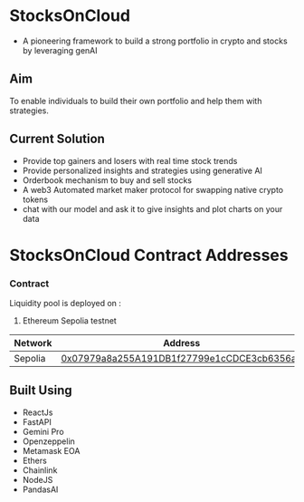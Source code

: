 # StocksOnCloud
  - A pioneering framework to build a strong portfolio in crypto and stocks by leveraging genAI

## Aim

To enable individuals to build their own portfolio and help them with strategies.

## Current Solution

  - Provide top gainers and losers with real time stock trends
  - Provide personalized insights and strategies using generative AI 
  - Orderbook mechanism to buy and sell stocks
  - A web3 Automated market maker protocol for swapping native crypto tokens
  - chat with our model and ask it to give insights and plot charts on your data

# StocksOnCloud Contract Addresses

### Contract

Liquidity pool is deployed on : 

1. Ethereum Sepolia testnet

| Network | Address |
| --- | --- |
| Sepolia | [0x07979a8a255A191DB1f27799e1cCDCE3cb6356a1](https://https://goerli.arbiscan.io//address/0x07979a8a255A191DB1f27799e1cCDCE3cb6356a1) |

## Built Using  
  - ReactJs
  - FastAPI
  - Gemini Pro
  - Openzeppelin
  - Metamask EOA
  - Ethers
  - Chainlink
  - NodeJS
  - PandasAI
